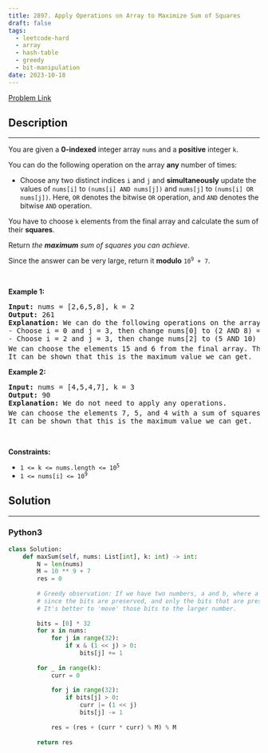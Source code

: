 ```yaml
---
title: 2897. Apply Operations on Array to Maximize Sum of Squares
draft: false
tags: 
  - leetcode-hard
  - array
  - hash-table
  - greedy
  - bit-manipulation
date: 2023-10-18
---
```


[Problem Link](https://leetcode.com/problems/apply-operations-on-array-to-maximize-sum-of-squares/)

## Description

---
<p>You are given a <strong>0-indexed</strong> integer array <code>nums</code> and a <strong>positive</strong> integer <code>k</code>.</p>

<p>You can do the following operation on the array <strong>any</strong> number of times:</p>

<ul>
	<li>Choose any two distinct indices <code>i</code> and <code>j</code> and <strong>simultaneously</strong> update the values of <code>nums[i]</code> to <code>(nums[i] AND nums[j])</code> and <code>nums[j]</code> to <code>(nums[i] OR nums[j])</code>. Here, <code>OR</code> denotes the bitwise <code>OR</code> operation, and <code>AND</code> denotes the bitwise <code>AND</code> operation.</li>
</ul>

<p>You have to choose <code>k</code> elements from the final array and calculate the sum of their <strong>squares</strong>.</p>

<p>Return <em>the <strong>maximum</strong> sum of squares you can achieve</em>.</p>

<p>Since the answer can be very large, return it <strong>modulo</strong> <code>10<sup>9</sup> + 7</code>.</p>

<p>&nbsp;</p>
<p><strong class="example">Example 1:</strong></p>

<pre>
<strong>Input:</strong> nums = [2,6,5,8], k = 2
<strong>Output:</strong> 261
<strong>Explanation:</strong> We can do the following operations on the array:
- Choose i = 0 and j = 3, then change nums[0] to (2 AND 8) = 0 and nums[3] to (2 OR 8) = 10. The resulting array is nums = [0,6,5,10].
- Choose i = 2 and j = 3, then change nums[2] to (5 AND 10) = 0 and nums[3] to (5 OR 10) = 15. The resulting array is nums = [0,6,0,15].
We can choose the elements 15 and 6 from the final array. The sum of squares is 15<sup>2</sup> + 6<sup>2</sup> = 261.
It can be shown that this is the maximum value we can get.
</pre>

<p><strong class="example">Example 2:</strong></p>

<pre>
<strong>Input:</strong> nums = [4,5,4,7], k = 3
<strong>Output:</strong> 90
<strong>Explanation:</strong> We do not need to apply any operations.
We can choose the elements 7, 5, and 4 with a sum of squares: 7<sup>2</sup> + 5<sup>2</sup> + 4<sup>2</sup> = 90.
It can be shown that this is the maximum value we can get.
</pre>

<p>&nbsp;</p>
<p><strong>Constraints:</strong></p>

<ul>
	<li><code>1 &lt;= k &lt;= nums.length &lt;= 10<sup>5</sup></code></li>
	<li><code>1 &lt;= nums[i] &lt;= 10<sup>9</sup></code></li>
</ul>


## Solution

---
### Python3
``` py title='apply-operations-on-array-to-maximize-sum-of-squares'
class Solution:
    def maxSum(self, nums: List[int], k: int) -> int:
        N = len(nums)
        M = 10 ** 9 + 7
        res = 0
        
        # Greedy observation: If we have two numbers, a and b, where a < b, and a can give some extra bits to b, it's always worth it to give it.   
        # since the bits are preserved, and only the bits that are present in one of the numbers are moved. 
        # It's better to 'move' those bits to the larger number.
        
        bits = [0] * 32
        for x in nums:
            for j in range(32):
                if x & (1 << j) > 0:
                    bits[j] += 1
        
        for _ in range(k):
            curr = 0
            
            for j in range(32):
                if bits[j] > 0:
                    curr |= (1 << j)
                    bits[j] -= 1
            
            res = (res + (curr * curr) % M) % M
        
        return res
```

